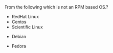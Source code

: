 From the following which is not an RPM based OS.?

* RedHat Linux
* Centos
* Scientific Linux
+ Debian
* Fedora
